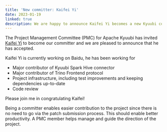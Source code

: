 ```yaml
---
title: 'New committer: Kaifei Yi'
date: 2023-01-19
linked: true
description: We are happy to announce Kaifei Yi becomes a new Kyuubi committer.
---
```

<!---
  Licensed under the Apache License, Version 2.0 (the "License");
  you may not use this file except in compliance with the License.
  You may obtain a copy of the License at

   http://www.apache.org/licenses/LICENSE-2.0

  Unless required by applicable law or agreed to in writing, software
  distributed under the License is distributed on an "AS IS" BASIS,
  WITHOUT WARRANTIES OR CONDITIONS OF ANY KIND, either express or implied.
  See the License for the specific language governing permissions and
  limitations under the License. See accompanying LICENSE file.
-->

The Project Management Committee (PMC) for Apache Kyuubi
has invited [Kaifei Yi](https://github.com/Yikf) to become our committer and
we are pleased to announce that he has accepted.

Kaifei Yi is currently working on Baidu, he has been working for

   - Major contributor of Kyuubi Spark Hive connector
   - Major contributor of Trino Frontend protocol
   - Project infrastructure, including test improvements and keeping dependencies up-to-date
   - Code review

Please join me in congratulating Kaifei!

Being a committer enables easier contribution to the
project since there is no need to go via the patch
submission process. This should enable better productivity.
A PMC member helps manage and guide the direction of the project.

